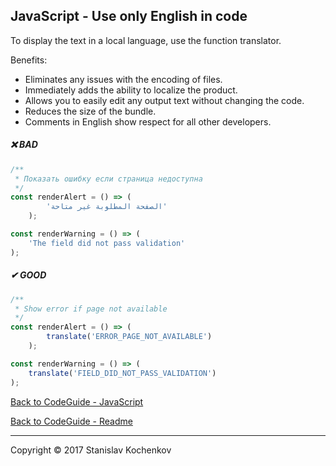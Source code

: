 ## JavaScript - Use only English in code

To display the text in a local language, use the function translator.

Benefits:

* Eliminates any issues with the encoding of files.
* Immediately adds the ability to localize the product.
* Allows you to easily edit any output text without changing the code.
* Reduces the size of the bundle.
* Comments in English show respect for all other developers.

##### ❌ BAD

```javascript
/**
 * Показать ошибку если страница недоступна
 */
const renderAlert = () => (
        'الصفحة المطلوبة غير متاحة'
    );

const renderWarning = () => (
    'The field did not pass validation'
);
```

##### ✔ GOOD

```javascript
/**
 * Show error if page not available
 */
const renderAlert = () => (
        translate('ERROR_PAGE_NOT_AVAILABLE')
    );

const renderWarning = () => (
    translate('FIELD_DID_NOT_PASS_VALIDATION')
);
```

[Back to CodeGuide - JavaScript](https://github.com/UserBug/codeGuide/blob/v2/docs/javaScript/index.md)

[Back to CodeGuide - Readme](https://github.com/UserBug/codeGuide/blob/v2)

---
Copyright © 2017 Stanislav Kochenkov 
